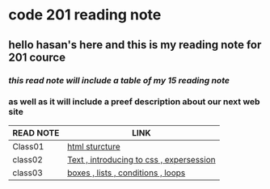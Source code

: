 # code 201 reading note
## hello hasan's here and this is my reading note for **201** cource
### *this read note will include a table of my **15 reading note***
### as well as it will include a **preef description** about our next web site
| READ NOTE      | LINK |
| ----------- | ----------- |
| Class01| [html sturcture ](class01.md) |
| class02 | [Text , introducing to css , expersession](class02.md) |
| class03 | [boxes , lists , conditions , loops](class03.md) |
